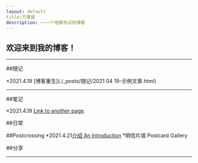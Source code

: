```yaml
---
layout: default
title:万事屋
description: ——一个啥都写点的博客
---
```


## 欢迎来到我的博客！

* * *

##随记

*2021.4.19 [博客重生](./_posts/随记/2021 04 19-示例文章.html)

* * *

##笔记

*2021.4.19 [Link to another page](./another-page.html).

##日常

##Postcrossing
*2021.4.21[介绍 An Introduction](./_posts/Postcrossing/Postcrossing介绍.html)
*明信片墙 Postcard Gallery

##分享


* * *


